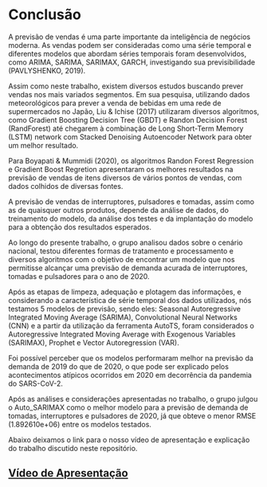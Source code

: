 Conclusão
=======================

A previsão de vendas é uma parte importante da inteligência de negócios moderna. As vendas podem ser consideradas como uma série temporal e diferentes modelos que abordam séries temporais foram desenvolvidos, como ARIMA, SARIMA, SARIMAX, GARCH, investigando sua previsibilidade (PAVLYSHENKO, 2019).

Assim como neste trabalho, existem diversos estudos buscando prever vendas nos mais variados segmentos. Em sua pesquisa, utilizando dados meteorológicos para prever a venda de bebidas em uma rede de supermercados no Japão, Liu & Ichise (2017) utilizaram diversos algoritmos, como Gradient Boosting Decision Tree (GBDT) e Randon Decision Forest (RandForest) até chegarem à combinação de Long Short-Term Memory (LSTM) network com Stacked Denoising Autoencoder Network para obter um melhor resultado.

Para Boyapati & Mummidi (2020), os algoritmos Randon Forest Regression e Gradient Boost Regretion apresentaram os melhores resultados na previsão de vendas de itens diversos de vários pontos de vendas, com dados colhidos de diversas fontes.

A previsão de vendas de interruptores, pulsadores e tomadas, assim como as de quaisquer outros produtos, depende da análise de dados, do treinamento do modelo, da análise dos testes e da implantação do modelo para a obtenção dos resultados esperados.

Ao longo do presente trabalho, o grupo analisou dados sobre o cenário nacional, testou diferentes formas de tratamento e processamento e diversos algoritmos com o objetivo de encontrar um modelo que nos permitisse alcançar uma previsão de demanda acurada de interruptores, tomadas e pulsadores para o ano de 2020.

Após as etapas de limpeza, adequação e plotagem das informações, e considerando a característica de série temporal dos dados utilizados, nós testamos 5 modelos de previsão, sendo eles: Seasonal Autoregressive Integrated Moving Average (SARIMA), Convolutional Neural Networks (CNN) e a partir da utilização da ferramenta AutoTS, foram considerados o Autoregressive Integrated Moving Average with Exogenous Variables (SARIMAX), Prophet e Vector Autoregression (VAR).

Foi possível perceber que os modelos performaram melhor na previsão da demanda de 2019 do que de 2020, o que pode ser explicado pelos acontecimentos atípicos ocorridos em 2020 em decorrência da pandemia do SARS-CoV-2.

Após as análises e considerações apresentadas no trabalho, o grupo julgou o Auto_SARIMAX como o melhor modelo para a previsão de demanda de tomadas, interruptores e pulsadores de 2020, já que obteve o menor RMSE (1.892610e+06) entre os modelos testados.

 Abaixo deixamos o link para o nosso vídeo de apresentação e explicação do trabalho discutido neste repositório.

 ## [Vídeo de Apresentação](https://clipchamp.com/watch/eptOf4ZPlfd)